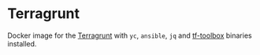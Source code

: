 # Terragrunt

Docker image for the [Terragrunt](https://terragrunt.gruntwork.io/) with `yc`, `ansible`, `jq` and [tf-toolbox](https://github.com/KazanExpress/tf-toolbox) binaries installed.
